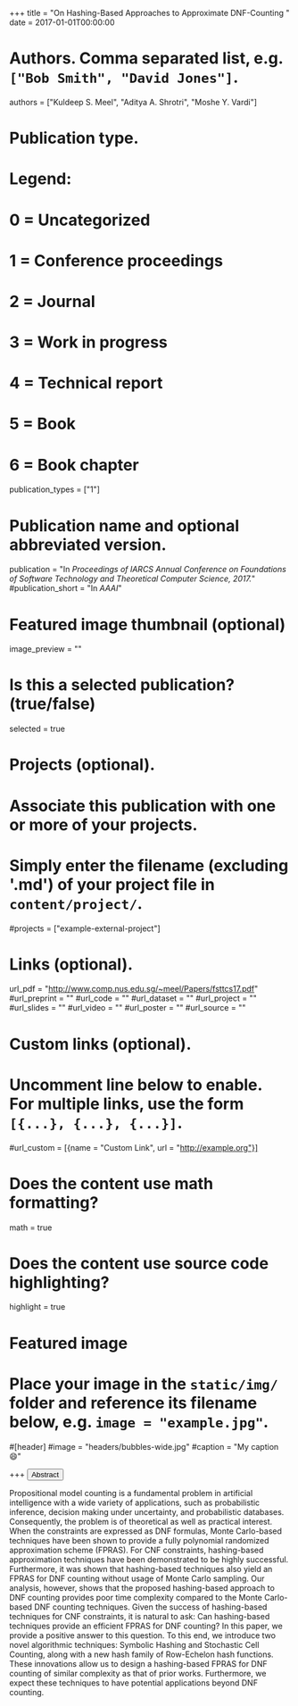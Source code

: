+++
title = "On Hashing-Based Approaches to Approximate DNF-Counting "
date = 2017-01-01T00:00:00

# Authors. Comma separated list, e.g. `["Bob Smith", "David Jones"]`.
authors = ["Kuldeep S. Meel", "Aditya A. Shrotri", "Moshe Y. Vardi"]

# Publication type.
# Legend:
# 0 = Uncategorized
# 1 = Conference proceedings
# 2 = Journal
# 3 = Work in progress
# 4 = Technical report
# 5 = Book
# 6 = Book chapter
publication_types = ["1"]

# Publication name and optional abbreviated version.
publication = "In *Proceedings of IARCS Annual Conference on Foundations of Software Technology and Theoretical Computer Science, 2017.*"
#publication_short = "In *AAAI*"


# Featured image thumbnail (optional)
image_preview = ""

# Is this a selected publication? (true/false)
selected = true

# Projects (optional).
#   Associate this publication with one or more of your projects.
#   Simply enter the filename (excluding '.md') of your project file in `content/project/`.
#projects = ["example-external-project"]


# Links (optional).
url_pdf = "http://www.comp.nus.edu.sg/~meel/Papers/fsttcs17.pdf"
#url_preprint = ""
#url_code = ""
#url_dataset = ""
#url_project = ""
#url_slides = ""
#url_video = ""
#url_poster = ""
#url_source = ""

# Custom links (optional).
#   Uncomment line below to enable. For multiple links, use the form `[{...}, {...}, {...}]`.
#url_custom = [{name = "Custom Link", url = "http://example.org"}]

# Does the content use math formatting?
math = true

# Does the content use source code highlighting?
highlight = true

# Featured image
# Place your image in the `static/img/` folder and reference its filename below, e.g. `image = "example.jpg"`.
#[header]
#image = "headers/bubbles-wide.jpg"
#caption = "My caption :smile:"

+++
<button class="btn btn-default btn-xs" type="button" data-toggle="collapse" data-target="#abstract_DMPV17">
Abstract</button>
<div id="abstract_DMPV17" class="collapse">
Propositional model counting is a fundamental problem in artificial intelligence with a wide variety of applications, such as probabilistic inference, decision making under uncertainty, and probabilistic databases. Consequently, the problem is of theoretical as well as practical interest. When the constraints are expressed as DNF formulas, Monte Carlo-based techniques have been shown to provide a fully polynomial randomized approximation scheme (FPRAS). For CNF constraints, hashing-based approximation techniques have been demonstrated to be highly successful. Furthermore, it was shown that hashing-based techniques also yield an FPRAS for DNF counting without usage of Monte Carlo sampling. Our analysis, however, shows that the proposed hashing-based approach to DNF counting provides poor time complexity compared to the Monte Carlo-based DNF counting techniques. Given the success of hashing-based techniques for CNF constraints, it is natural to ask: Can hashing-based techniques provide an efficient FPRAS for DNF counting? In this paper, we provide a positive answer to this question. To this end, we introduce two novel algorithmic techniques: Symbolic Hashing and Stochastic Cell Counting, along with a new hash family of Row-Echelon hash functions. These innovations allow us to design a hashing-based FPRAS for DNF counting of similar complexity as that of prior works. Furthermore, we expect these techniques to have potential applications beyond DNF counting.
</div>
